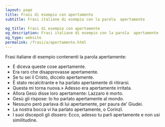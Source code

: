 ```yaml
---
layout: page
title: Frasi di esempio con apertamente 
subtitle: Frasi italiane di esempio con la parola  apertamente

og_title: Frasi di esempio con apertamente 
og_description: Frasi italiane di esempio con la parola  apertamente
og_type: website
permalink: /frasi/a/apertamente.html
---
```


Frasi italiane di esempio contenenti la parola apertamente:


- E diceva queste cose apertamente.
- Era raro che disapprovasse apertamente.
- Se tu sei il Cristo, diccelo apertamente.
- È stato recalcitrante e ha parlato apertamente di ritirarsi.
- Questa mi torna nuova.» Adesso era apertamente irritata.
- Allora Gesù disse loro apertamente: Lazzaro è morto.
- Gesù gli rispose: Io ho parlato apertamente al mondo.
- Nessuno però parlava di lui apertamente, per paura de’ Giudei.
- La nostra bocca vi ha parlato apertamente, o Corinzî.
- I suoi discepoli gli dissero: Ecco, adesso tu parli apertamente e non usi similitudine.
